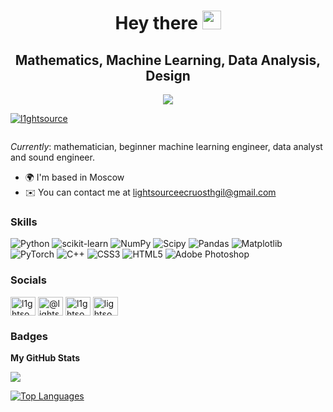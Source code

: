 <div id="header" align="center">
  <h1>
    Hey there
    <img src="https://media.giphy.com/media/v1.Y2lkPTc5MGI3NjExaWhjbDJpYjVyODlzbWMzc2Fvb2dyMjl5dG8ydDg4Z2hkamhoYmswZSZlcD12MV9pbnRlcm5hbF9naWZfYnlfaWQmY3Q9Zw/hi2kPofVMW70k/giphy.gif" width="30px"/>
  </h1>
  <h2>
    Mathematics, Machine Learning, Data Analysis, Design
  </h2>
</div>

<div align="center">
  <img src="https://media.giphy.com/media/v1.Y2lkPTc5MGI3NjExOHNnamFoYWwwa2p5Z2VqaXR4bmVwZ2k0dGxmMHhyaWJlcGF1bzNzaiZlcD12MV9pbnRlcm5hbF9naWZfYnlfaWQmY3Q9Zw/SnVZO1N0Wo6u4/giphy.gif" style="max-width: 120%; height: auto;"/>
  <p></p>
</div>

<p align="left"> <a href="https://github.com/ryo-ma/github-profile-trophy"><img src="https://github-profile-trophy.vercel.app/?username=l1ghtsource" alt="l1ghtsource" /></a> </p>

<p align="left"> <a href="https://twitter.com/" target="blank"><img src="https://img.shields.io/twitter/follow/?logo=twitter&style=for-the-badge" alt="" /></a> </p>

<i>Currently</i>: mathematician, beginner machine learning engineer, data analyst and sound engineer.

*   🌍  I'm based in Moscow
*   ✉️  You can contact me at [lightsourceecruosthgil@gmail.com](mailto:lightsourceecruosthgil@gmail.com)

### Skills 

![Python](https://img.shields.io/badge/python-000000?style=for-the-badge&logo=python&logoColor=ffffff) 
![scikit-learn](https://img.shields.io/badge/scikit--learn-%23000000.svg?style=for-the-badge&logo=scikit-learn&logoColor=white) 
![NumPy](https://img.shields.io/badge/numpy-%23000000.svg?style=for-the-badge&logo=numpy&logoColor=white) 
![Scipy](https://img.shields.io/badge/SciPy-%23000000.svg?style=for-the-badge&logo=scipy&logoColor=white) 
![Pandas](https://img.shields.io/badge/pandas-%23000000.svg?style=for-the-badge&logo=pandas&logoColor=white)
![Matplotlib](https://img.shields.io/badge/Matplotlib-%23000000.svg?style=for-the-badge&logo=Matplotlib&logoColor=white) 
![PyTorch](https://img.shields.io/badge/PyTorch-%23000000.svg?style=for-the-badge&logo=PyTorch&logoColor=white) 
![C++](https://img.shields.io/badge/c++-%23000000.svg?style=for-the-badge&logo=c%2B%2B&logoColor=white) 
![CSS3](https://img.shields.io/badge/css3-%23000000.svg?style=for-the-badge&logo=css3&logoColor=white)
![HTML5](https://img.shields.io/badge/html5-%23000000.svg?style=for-the-badge&logo=html5&logoColor=white) 
![Adobe Photoshop](https://img.shields.io/badge/adobe%20photoshop-%23000000.svg?style=for-the-badge&logo=adobe%20photoshop&logoColor=white)

### Socials

<p align="left">
<a href="https://kaggle.com/l1ghtsource" target="blank"><img align="center" src="https://raw.githubusercontent.com/rahuldkjain/github-profile-readme-generator/master/src/images/icons/Social/kaggle.svg" alt="l1ghtsource" height="30" width="40" /></a>
<a href="https://medium.com/@lightsource" target="blank"><img align="center" src="https://raw.githubusercontent.com/rahuldkjain/github-profile-readme-generator/master/src/images/icons/Social/medium.svg" alt="@lightsource" height="30" width="40" /></a>
<a href="https://www.youtube.com/chanel/UCUT6M4HZMA5osgXNf2_SiRA" target="blank"><img align="center" src="https://raw.githubusercontent.com/rahuldkjain/github-profile-readme-generator/master/src/images/icons/Social/youtube.svg" alt="l1ghtsource" height="30" width="40" /></a>
<a href="https://stackoverflow.com/users/lightsource" target="blank"><img align="center" src="https://raw.githubusercontent.com/rahuldkjain/github-profile-readme-generator/master/src/images/icons/Social/stack-overflow.svg" alt="lightsource" height="30" width="40" /></a>
</p>
                  


### Badges

<b>My GitHub Stats</b>

<a href="http://www.github.com/l1ghtsource"><img src="https://github-readme-streak-stats.herokuapp.com/?user=l1ghtsource&stroke=000000&background=ffffff&ring=0891b2&fire=0891b2&currStreakNum=000000&currStreakLabel=0891b2&sideNums=000000&sideLabels=000000&dates=000000&hide_border=true" /></a>

<a href="https://github.com/l1ghtsource" align="left"><img src="https://github-readme-stats.vercel.app/api/top-langs/?username=l1ghtsource&langs_count=10&title_color=0891b2&text_color=000000&icon_color=0891b2&bg_color=ffffff&hide_border=true&locale=en&custom_title=Top%20%Languages" alt="Top Languages" /></a>


